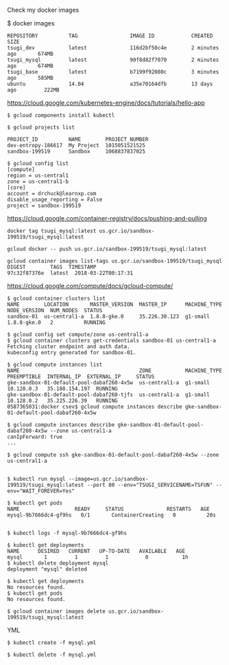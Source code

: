 
Check my docker images

  $ docker images

    REPOSITORY          TAG                 IMAGE ID            CREATED             SIZE
    tsugi_dev           latest              116d2bf50c4e        2 minutes ago       674MB
    tsugi_mysql         latest              90f8d82f7070        2 minutes ago       674MB
    tsugi_base          latest              b7199f92080c        3 minutes ago       585MB
    ubuntu              14.04               a35e70164dfb        13 days ago         222MB

https://cloud.google.com/kubernetes-engine/docs/tutorials/hello-app

    $ gcloud components install kubectl

    $ gcloud projects list

    PROJECT_ID          NAME        PROJECT_NUMBER
    dev-entropy-186617  My Project  1015051521525
    sandbox-199519      Sandbox     1068837837025

    $ gcloud config list
    [compute]
    region = us-central1
    zone = us-central1-b
    [core]
    account = drchuck@learnxp.com
    disable_usage_reporting = False
    project = sandbox-199519

https://cloud.google.com/container-registry/docs/pushing-and-pulling

    docker tag tsugi_mysql:latest us.gcr.io/sandbox-199519/tsugi_mysql:latest

    gcloud docker -- push us.gcr.io/sandbox-199519/tsugi_mysql:latest

    gcloud container images list-tags us.gcr.io/sandbox-199519/tsugi_mysql
    DIGEST        TAGS  TIMESTAMP
    97c32f87376e  latest  2018-03-22T00:17:31

https://cloud.google.com/compute/docs/gcloud-compute/

    $ gcloud container clusters list
    NAME        LOCATION       MASTER_VERSION  MASTER_IP      MACHINE_TYPE  NODE_VERSION  NUM_NODES  STATUS
    sandbox-01  us-central1-a  1.8.8-gke.0     35.226.30.123  g1-small      1.8.8-gke.0   2          RUNNING

    $ gcloud config set compute/zone us-central1-a
    $ gcloud container clusters get-credentials sandbox-01 us-central1-a
    Fetching cluster endpoint and auth data.
    kubeconfig entry generated for sandbox-01.

    $ gcloud compute instances list
    NAME                                       ZONE           MACHINE_TYPE  PREEMPTIBLE  INTERNAL_IP  EXTERNAL_IP     STATUS
    gke-sandbox-01-default-pool-dabaf260-4x5w  us-central1-a  g1-small                   10.128.0.3   35.188.154.197  RUNNING
    gke-sandbox-01-default-pool-dabaf260-tjfs  us-central1-a  g1-small                   10.128.0.2   35.225.226.39   RUNNING
    0587365031:docker csev$ gcloud compute instances describe gke-sandbox-01-default-pool-dabaf260-4x5w

    $ gcloud compute instances describe gke-sandbox-01-default-pool-dabaf260-4x5w --zone us-central1-a
    canIpForward: true
    ...

    $ gcloud compute ssh gke-sandbox-01-default-pool-dabaf260-4x5w --zone us-central1-a


    $ kubectl run mysql --image=us.gcr.io/sandbox-199519/tsugi_mysql:latest --port 80 --env="TSUGI_SERVICENAME=TSFUN" --env="WAIT_FOREVER=Yes"

    $ kubectl get pods
    NAME                  READY     STATUS              RESTARTS   AGE
    mysql-9b7666dc4-gf9hs   0/1       ContainerCreating   0          20s


    $ kubectl logs -f mysql-9b7666dc4-gf9hs

    $ kubectl get deployments
    NAME      DESIRED   CURRENT   UP-TO-DATE   AVAILABLE   AGE
    mysql       1         1         1            0           1h
    $ kubectl delete deployment mysql
    deployment "mysql" deleted

    $ kubectl get deployments
    No resources found.
    $ kubectl get pods
    No resources found.

    $ gcloud container images delete us.gcr.io/sandbox-199519/tsugi_mysql:latest

YML

    $ kubectl create -f mysql.yml

    $ kubectl delete -f mysql.yml

